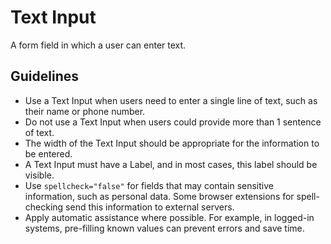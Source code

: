 <!-- @license CC0-1.0 -->

# Text Input

A form field in which a user can enter text.

## Guidelines

- Use a Text Input when users need to enter a single line of text, such as their name or phone number.
- Do not use a Text Input when users could provide more than 1 sentence of text.
- The width of the Text Input should be appropriate for the information to be entered.
- A Text Input must have a Label, and in most cases, this label should be visible.
- Use `spellcheck="false"` for fields that may contain sensitive information, such as personal data.
  Some browser extensions for spell-checking send this information to external servers.
- Apply automatic assistance where possible.
  For example, in logged-in systems, pre-filling known values can prevent errors and save time.
